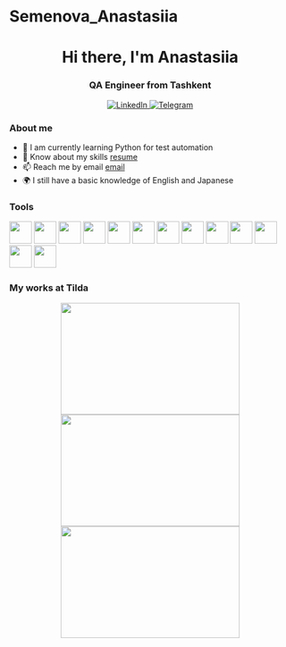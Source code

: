 # Semenova_Anastasiia
<div id="header" align="center">
	<h1>Hi there, I'm Anastasiia</h1>
	<h3>QA Engineer from Tashkent</h3>
</div>
<div id="socials" align="center">
	<a href="https://www.linkedin.com/in/%D0%B0%D0%BD%D0%B0%D1%81%D1%82%D0%B0%D1%81%D0%B8%D1%8F-%D1%81%D0%B5%D0%BC%D0%B5%D0%BD%D0%BE%D0%B2%D0%B0-4a378126a/">
		<img src="https://img.shields.io/badge/LinkedIn-blue?style=for-the-badge&logo=linkedin&logoColor=white" alt="LinkedIn"/>
	</a>
	<a href="https://t.me/baka_shiko_new">
		<img src="https://img.shields.io/badge/Telegram-blue?style=for-the-badge&logo=telegram&logoColor=white" alt="Telegram"/>
	</a>
</div>
<h3> About me</h3>
<ul>
	<li> 🌱 I am currently learning Python for test automation </li>
	<li> 📄 Know about my skills <a href="https://hh.ru/resume/2fa2174aff0bc72b7b0039ed1f75615a617671">resume</a></li>
	<li> 📫 Reach me by email <a href="anastasia.semenovagcore@gmail.com">email</a></li>
	<li> 🌍 I still have a basic knowledge of English and Japanese </li>
</ul>
<h3> Tools</h3>
<p>
    	<img src="https://cdn.jsdelivr.net/gh/devicons/devicon/icons/tortoisegit/tortoisegit-original.svg" width="40" height="40">
	<img src="https://cdn.jsdelivr.net/gh/devicons/devicon/icons/vscode/vscode-original-wordmark.svg" width="40" height="40">
	<img src="https://cdn.jsdelivr.net/gh/devicons/devicon/icons/vagrant/vagrant-original.svg" width="40" height="40">
	<img src="https://cdn.jsdelivr.net/gh/devicons/devicon/icons/slack/slack-original.svg" width="40" height="40">
	<img src="https://cdn.jsdelivr.net/gh/devicons/devicon/icons/putty/putty-original.svg" width="40" height="40">    
	<img src="https://cdn.jsdelivr.net/gh/devicons/devicon/icons/jira/jira-original-wordmark.svg" width="40" height="40">  
	<img src="https://cdn.jsdelivr.net/gh/devicons/devicon/icons/android/android-original.svg" width="40" height="40"> 
	<img src="https://cdn.jsdelivr.net/gh/devicons/devicon/icons/apple/apple-original.svg" width="40" height="40"> 
	<img src="https://upload.wikimedia.org/wikipedia/commons/thumb/3/32/HeidiSQL_logo_image.png/900px-HeidiSQL_logo_image.png" width="40" height="40"> 
	<img src="https://upload.wikimedia.org/wikipedia/commons/thumb/8/8e/TeamCity_Icon.png/1200px-TeamCity_Icon.png" width="40" height="40">
	<img src="https://media.trustradius.com/product-logos/h3/JA/T1A83W5H538P.PNG" width="40" height="40">
	<img src="https://cdn.download.it/gen/testrail-100x100.png" width="40" height="40">
	<img src="https://upload.wikimedia.org/wikipedia/commons/d/d6/Tilda_Logo.png" width="40" height="40">
</p>
<h3> My works at Tilda</h3>
<div id="stat" align="center">
	<a href="http://konnyiclubaprel.tilda.ws/"> 
		<img src="https://static.tildacdn.com/tild3635-6135-4834-b465-313662343332/young-woman-in-speci.jpg" width="320" height="200"> </a>
	<a href="http://anastasiiasemenova.tilda.ws/"> 
		<img src="https://static.tildacdn.com/tild3435-3665-4233-b931-613233663731/london-traffic.jpg" width="320" height="200"> </a>
	<a href="http://dreamonperm.tilda.ws/"> 
		<img src="https://static.tildacdn.com/tild3464-3236-4164-b465-386534613838/-119843043_457239343.jpg" width="320" height="200"> </a>
</div>
